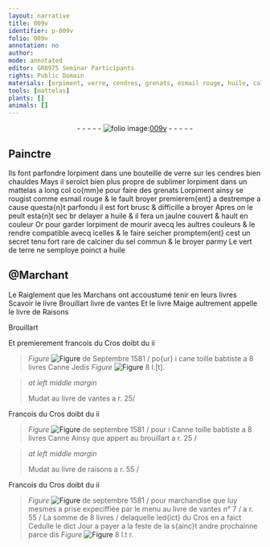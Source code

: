 ```yaml
---
layout: narrative
title: 009v
identifier: p-009v
folio: 009v
annotation: no
author:
mode: annotated
editor: GR8975 Seminar Participants
rights: Public Domain
materials: [orpiment, verre, cendres, grenats, esmail rouge, huile, calciner, sel, vert de terre, toille babtiste]
tools: [mattelas]
plants: []
animals: []
---
```


<div class="folio" align="center">- - - - - <a href="http://gallica.bnf.fr/ark:/12148/btv1b10500001g/f24.image" target="_blank"><img src="https://cu-mkp.github.io/2017-workshop-edition/assets/photo-icon.png" alt="folio image: " style="display:inline-block; margin-bottom:-3px;"/>009v</a> - - - - - </div>    

## <span class="pro">Painctre</span>

 
Ils font parfondre l<span class="m">orpiment</span> dans une bouteille de <span class="m">verre</span> sur les <span class="m">cendres</span> bien chauldes Mays il seroict bien plus propre de sublimer l<span class="m">orpiment</span> dans un <span class="tl">mattelas</span> a long col co{mm}e pour faire des <span class="m">grenats</span> L<span class="m">orpiment</span> ainsy se rougist comme <span class="m">esmail rouge</span> & le fault broyer premierem{ent} a destrempe a cause questa{n}t parfondu il est fort brusc & difficille a broyer Apres on le peult esta{n}t sec br delayer a <span class="m">huile</span> & il fera un jaulne couvert & hault en couleur Or pour garder l<span class="m">orpiment</span> de mourir avecq les aultres couleurs & le rendre compatible avecq icelles & le faire seicher promptem{ent} cest un secret tenu fort rare de <span class="m">calciner</span> du <span class="m">sel</span> commun & le broyer parmy Le <span class="m">vert de terre</span> ne semploye poinct a <span class="m">huile</span>
    

## @<span class="pro">Marchant</span>

 
Le Raiglement que les <span class="pro">Marchans</span> ont accoustumé tenir en leurs livres Scavoir le livre Brouillart livre de vantes Et le livre Maige aultrement appelle le livre de Raisons
   
Brouillart
 
Et premierement francois du Cros doibt du ii
> *Figure*
> <a href="" target="_blank"><img src="https://cu-mkp.github.io/GR8975-edition/assets/photo-icon.png" alt="Figure" style="display:inline-block; margin-bottom:-3px;"/></a>
 de Septembre 1581 / po{ur} i cane <span class="m">toille babtiste</span> a 8 livres Canne Jedis 
> *Figure*
> <a href="" target="_blank"><img src="https://cu-mkp.github.io/GR8975-edition/assets/photo-icon.png" alt="Figure" style="display:inline-block; margin-bottom:-3px;"/></a>
 8 l.[t]. 
 
> *at left middle margin*
> 
>   Mudat au livre de vantes a r. 25/
 
Francois du Cros doibt du ii
> *Figure*
> <a href="" target="_blank"><img src="https://cu-mkp.github.io/GR8975-edition/assets/photo-icon.png" alt="Figure" style="display:inline-block; margin-bottom:-3px;"/></a>
 de septembre 1581 / pour i Canne <span class="m">toille babtiste</span> a 8 livres Canne Ainsy que appert au brouillart a r. 25 /
 
> *at left middle margin*
> 
>   Mudat au livre de raisons a r. 55 /
 
Francois du Cros doibt du ii
> *Figure*
> <a href="" target="_blank"><img src="https://cu-mkp.github.io/GR8975-edition/assets/photo-icon.png" alt="Figure" style="display:inline-block; margin-bottom:-3px;"/></a>
 de septembre 1581 / pour marchandise que luy mesmes a prise expeciffiée par le menu au livre de vantes n° 7 / a r. 55 / La somme de 8 livres /  delaquelle led{ict} du Cros en a faict Cedulle le dict Jour a payer a la feste de la s{ainc}t andre prochainne parce dis 
> *Figure*
> <a href="" target="_blank"><img src="https://cu-mkp.github.io/GR8975-edition/assets/photo-icon.png" alt="Figure" style="display:inline-block; margin-bottom:-3px;"/></a>
 8 l.t r. 
 